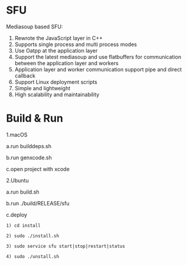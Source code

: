 # SFU

Mediasoup based SFU:

1. Rewrote the JavaScript layer in C++
2. Supports single process and multi process modes
3. Use Oatpp at the application layer
4. Support the latest mediasoup and use flatbuffers for communication between the application layer and workers
5. Application layer and worker communication support pipe and direct callback
6. Support Linux deployment scripts
7. Simple and lightweight
8. High scalability and maintainability

# Build & Run

1.macOS

  a.run builddeps.sh
  
  b.run genxcode.sh

  c.open project with xcode

2.Ubuntu

  a.run build.sh

  b.run ./build/RELEASE/sfu

  c.deploy
  
    1) cd install
    
    2) sudo ./install.sh
    
    3) sudo service sfu start|stop|restart|status
    
    4) sudo ./unstall.sh
